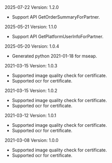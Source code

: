 2025-07-22 Version: 1.2.0
- Support API GetOrderSummaryForPartner.


2025-05-21 Version: 1.1.0
- Support API GetPlatformUserInfoForPartner.


2025-05-20 Version: 1.0.4
- Generated python 2021-01-18 for mseap.

2021-03-15 Version: 1.0.3
- Supported image quality check for certificate.
- Supported ocr for certificate.

2021-03-15 Version: 1.0.2
- Supported image quality check for certificate.
- Supported ocr for certificate.

2021-03-12 Version: 1.0.1
- Supported image quality check for certificate.
- Supported ocr for certificate.

2021-03-08 Version: 1.0.0
- Supported image quality check for certificate.
- Supported ocr for certificate.

